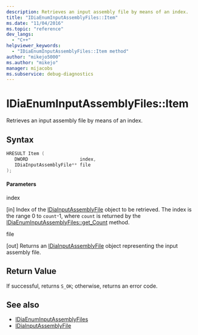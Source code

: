 ```yaml
---
description: Retrieves an input assembly file by means of an index.
title: "IDiaEnumInputAssemblyFiles::Item"
ms.date: "11/04/2016"
ms.topic: "reference"
dev_langs:
  - "C++"
helpviewer_keywords:
  - "IDiaEnumInputAssemblyFiles::Item method"
author: "mikejo5000"
ms.author: "mikejo"
manager: mijacobs
ms.subservice: debug-diagnostics
---
```


# IDiaEnumInputAssemblyFiles::Item

Retrieves an input assembly file by means of an index.

## Syntax

```c++
HRESULT Item ( 
   DWORD                   index,
   IDiaInputAssemblyFile** file
);
```

#### Parameters

index

[in] Index of the [IDiaInputAssemblyFile](../../debugger/debug-interface-access/idiainputassemblyfile.md) object to be retrieved. The index is the range 0 to `count`-1, where `count` is returned by the [IDiaEnumInputAssemblyFiles::get_Count](../../debugger/debug-interface-access/idiaenuminputassemblyfiles-get-count.md) method.

file

[out] Returns an [IDiaInputAssemblyFile](../../debugger/debug-interface-access/idiainputassemblyfile.md) object representing the input assembly file.

## Return Value

If successful, returns `S_OK`; otherwise, returns an error code.

## See also

- [IDiaEnumInputAssemblyFiles](../../debugger/debug-interface-access/idiaenumininputassemblyfiles.md)
- [IDiaInputAssemblyFile](../../debugger/debug-interface-access/idiainputassemblyfile.md)
